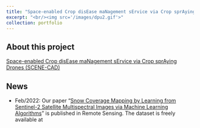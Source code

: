 ```yaml
---
title: "Space-enabled Crop disEase maNagement sErvice via Crop sprAying Drones (SCENE-CAD)"
excerpt: "<br/><img src='/images/dpu2.gif'>"
collection: portfolio
---
```


## About this project
[Space-enabled Crop disEase maNagement sErvice via Crop sprAying Drones (SCENE-CAD)](https://gtr.ukri.org/projects?ref=ST/V00137X/1)

## News
- Feb/2022: Our paper “[Snow Coverage Mapping by Learning from Sentinel-2 Satellite Multispectral Images via Machine Learning Algorithms](https://www.mdpi.com/2072-4292/14/3/782)” is published in Remote Sensing. The dataset is freely available at 
